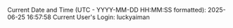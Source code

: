 Current Date and Time (UTC - YYYY-MM-DD HH:MM:SS formatted): 2025-06-25 16:57:58
Current User's Login: luckyaiman
